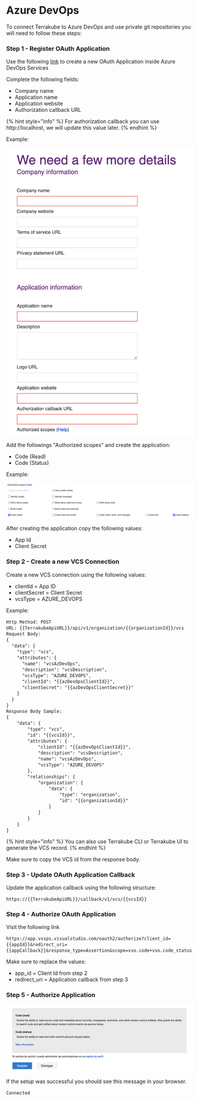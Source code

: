 # Azure DevOps

To connect Terrakube to Azure DevOps and use private git repositories you will need to follow these steps:

### Step 1 - Register OAuth Application

Use the following [link](https://aex.dev.azure.com/app/register?mkt=en-US) to create a new OAuth Application inside Azure DevOps Services

Complete the following fields:

* Company name
* Application name
* Application website
* Authorization callback URL

{% hint style="info" %}
For authorization callback you can use http://localhost, we will update this value later.
{% endhint %}

Example:

![](../../.gitbook/assets/image.png)

Add the followings "Authorized scopes" and create the application:

* Code \(Read\)
* Code \(Status\)

Example: 

![](../../.gitbook/assets/image%20%285%29.png)

After creating the application copy the following values:

* App Id
* Client Secret

### Step 2 - Create a new VCS Connection

Create a new VCS connection using the following values:

* clientId = App ID 
* clientSecret = Client Secret 
* vcsType = AZURE\_DEVOPS

Example: 

```text
Http Method: POST
URL: {{TerrakubeApiURL}}/api/v1/organization/{{organizationId}}/vcs
Request Body:
{
  "data": {
    "type": "vcs",
    "attributes": {
      "name": "vcsAzDevOps",
      "description": "vcsDescription",
      "vcsType": "AZURE_DEVOPS",
      "clientId": "{{azDevOpsClientId}}",
      "clientSecret": "{{azDevOpsClientSecret}}"
    }
  }
}
Response Body Sample:
{
    "data": {
        "type": "vcs",
        "id": "{{vcsId}}",
        "attributes": {
            "clientId": "{{azDevOpsClientId}}",
            "description": "vcsDescription",
            "name": "vcsAzDevOps",
            "vcsType": "AZURE_DEVOPS"
        },
        "relationships": {
            "organization": {
                "data": {
                    "type": "organization",
                    "id": "{{organizationId}}"
                }
            }
        }
    }
}
```

{% hint style="info" %}
You can also use Terrakube CLI or Terrakube UI to generate the VCS record.
{% endhint %}

Make sure to copy the VCS id from the response body.

### Step 3 - Update OAuth Application Callback

Update the application callback using the following structure:

```text
https://{{TerrakubeApiURL}}/callback/v1/vcs/{{vcsId}}
```

### Step 4 - Authorize OAuth Application

Visit the following link

```text
https://app.vssps.visualstudio.com/oauth2/authorize?client_id={{appId}}&redirect_uri={{appCallback}}&response_type=Assertion&scope=vso.code+vso.code_status
```

Make sure to replace the values:

* app\_id = Client Id from step 2
* redirect\_uri = Application callback from step 3

### Step 5 - Authorize Application

![](../../.gitbook/assets/image%20%281%29.png)

If the setup was successful you should see this message in your browser.

```text
Connected 
```

